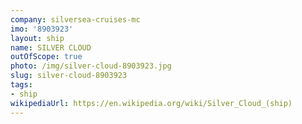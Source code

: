 ```yaml
---
company: silversea-cruises-mc
imo: '8903923'
layout: ship
name: SILVER CLOUD
outOfScope: true
photo: /img/silver-cloud-8903923.jpg
slug: silver-cloud-8903923
tags:
- ship
wikipediaUrl: https://en.wikipedia.org/wiki/Silver_Cloud_(ship)
---
```

